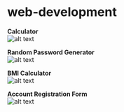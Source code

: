 # web-development
**Calculator**<br>
![alt text](https://github.com/AkashKobal/web-development/blob/dcab39ca252968a65c7dd2fc3a98e9e76e7d55f7/output/calculator%20output.png)

**Random Password Generator**<br>
![alt text](https://github.com/AkashKobal/web-development/blob/main/output/random%20password%20generator%20output.png)

**BMI Calculator**<br>
![alt text](https://github.com/AkashKobal/web-development/blob/main/output/bmi%20calculator%20output.png)

**Account Registration Form**<br>
![alt text](https://github.com/AkashKobal/web-development/blob/main/output/account%20registration%20form%20output.png)
